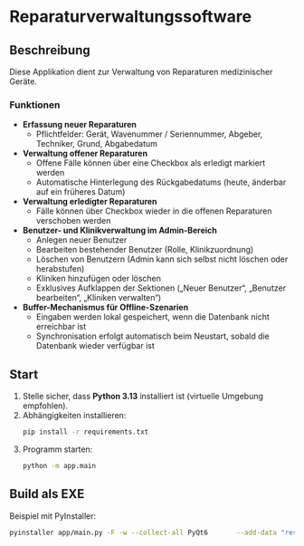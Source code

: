 # Reparaturverwaltungssoftware

## Beschreibung
Diese Applikation dient zur Verwaltung von Reparaturen medizinischer Geräte.

### Funktionen
- **Erfassung neuer Reparaturen**
  - Pflichtfelder: Gerät, Wavenummer / Seriennummer, Abgeber, Techniker, Grund, Abgabedatum
- **Verwaltung offener Reparaturen**
  - Offene Fälle können über eine Checkbox als erledigt markiert werden
  - Automatische Hinterlegung des Rückgabedatums (heute, änderbar auf ein früheres Datum)
- **Verwaltung erledigter Reparaturen**
  - Fälle können über Checkbox wieder in die offenen Reparaturen verschoben werden
- **Benutzer- und Klinikverwaltung im Admin-Bereich**
  - Anlegen neuer Benutzer
  - Bearbeiten bestehender Benutzer (Rolle, Klinikzuordnung)
  - Löschen von Benutzern (Admin kann sich selbst nicht löschen oder herabstufen)
  - Kliniken hinzufügen oder löschen
  - Exklusives Aufklappen der Sektionen („Neuer Benutzer“, „Benutzer bearbeiten“, „Kliniken verwalten“)
- **Buffer-Mechanismus für Offline-Szenarien**
  - Eingaben werden lokal gespeichert, wenn die Datenbank nicht erreichbar ist
  - Synchronisation erfolgt automatisch beim Neustart, sobald die Datenbank wieder verfügbar ist

## Start

1. Stelle sicher, dass **Python 3.13** installiert ist (virtuelle Umgebung empfohlen).
2. Abhängigkeiten installieren:
   ```bash
   pip install -r requirements.txt
   ```
3. Programm starten:
   ```bash
   python -m app.main
   ```

## Build als EXE

Beispiel mit PyInstaller:
```bash
pyinstaller app/main.py -F -w --collect-all PyQt6       --add-data "resources/buffer_queue.json;resources"       --icon=icons/app.ico       -n ReparaturManager
```

